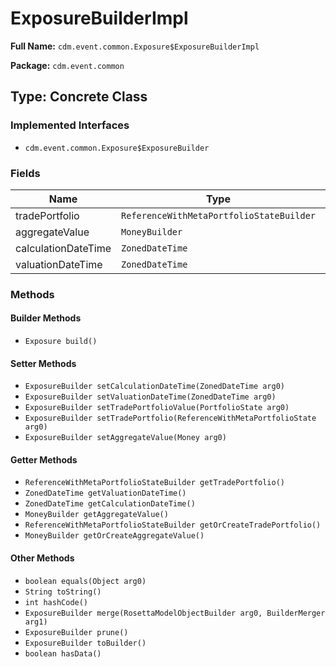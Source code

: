 # ExposureBuilderImpl

**Full Name:** `cdm.event.common.Exposure$ExposureBuilderImpl`

**Package:** `cdm.event.common`

## Type: Concrete Class

### Implemented Interfaces

- `cdm.event.common.Exposure$ExposureBuilder`

### Fields

| Name | Type | Description |
|------|------|-------------|
| tradePortfolio | `ReferenceWithMetaPortfolioStateBuilder` |  |
| aggregateValue | `MoneyBuilder` |  |
| calculationDateTime | `ZonedDateTime` |  |
| valuationDateTime | `ZonedDateTime` |  |

### Methods

#### Builder Methods

- `Exposure build()`

#### Setter Methods

- `ExposureBuilder setCalculationDateTime(ZonedDateTime arg0)`
- `ExposureBuilder setValuationDateTime(ZonedDateTime arg0)`
- `ExposureBuilder setTradePortfolioValue(PortfolioState arg0)`
- `ExposureBuilder setTradePortfolio(ReferenceWithMetaPortfolioState arg0)`
- `ExposureBuilder setAggregateValue(Money arg0)`

#### Getter Methods

- `ReferenceWithMetaPortfolioStateBuilder getTradePortfolio()`
- `ZonedDateTime getValuationDateTime()`
- `ZonedDateTime getCalculationDateTime()`
- `MoneyBuilder getAggregateValue()`
- `ReferenceWithMetaPortfolioStateBuilder getOrCreateTradePortfolio()`
- `MoneyBuilder getOrCreateAggregateValue()`

#### Other Methods

- `boolean equals(Object arg0)`
- `String toString()`
- `int hashCode()`
- `ExposureBuilder merge(RosettaModelObjectBuilder arg0, BuilderMerger arg1)`
- `ExposureBuilder prune()`
- `ExposureBuilder toBuilder()`
- `boolean hasData()`

